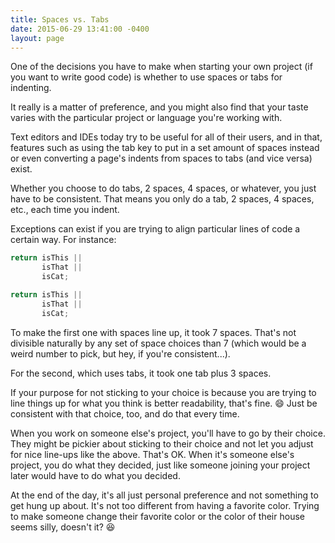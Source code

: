 ```yaml
---
title: Spaces vs. Tabs
date: 2015-06-29 13:41:00 -0400
layout: page
---
```


One of the decisions you have to make when starting your own project (if you
want to write good code) is whether to use spaces or tabs for indenting.

It really is a matter of preference, and you might also find that your taste
varies with the particular project or language you're working with.

Text editors and IDEs today try to be useful for all of their users, and in
that, features such as using the tab key to put in a set amount of spaces
instead or even converting a page's indents from spaces to tabs (and vice versa)
exist.

Whether you choose to do tabs, 2 spaces, 4 spaces, or whatever, you just have to
be consistent. That means you only do a tab, 2 spaces, 4 spaces, etc., each time
you indent.

Exceptions can exist if you are trying to align particular lines of code a
certain way. For instance:

```JavaScript
return isThis ||
       isThat ||
       isCat;
```

```JavaScript
return isThis ||
	   isThat ||
	   isCat;
```

To make the first one with spaces line up, it took 7 spaces. That's not
divisible naturally by any set of space choices than 7 (which would be a weird
number to pick, but hey, if you're consistent...).

For the second, which uses tabs, it took one tab plus 3 spaces.

If your purpose for not sticking to your choice is because you are trying to
line things up for what you think is better readability, that's fine. :smile:
Just be consistent with that choice, too, and do that every time.

When you work on someone else's project, you'll have to go by their choice. They
might be pickier about sticking to their choice and not let you adjust for nice
line-ups like the above. That's OK. When it's someone else's project, you do
what they decided, just like someone joining your project later would have to do
what you decided.

At the end of the day, it's all just personal preference and not something to
get hung up about. It's not too different from having a favorite color. Trying
to make someone change their favorite color or the color of their house seems
silly, doesn't it? :laughing:
